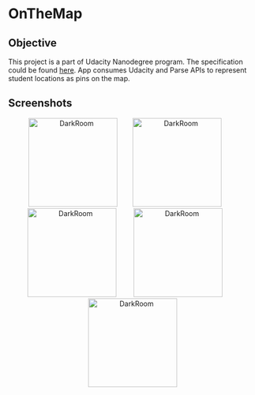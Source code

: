 # OnTheMap

## Objective
This project is a part of Udacity Nanodegree program. The specification could be found [here](). App consumes Udacity and Parse APIs to represent student locations as pins on the map.  

## Screenshots
<p align="center">
<img src="https://github.com/zhaziragaripolla/images/blob/master/Simulator%20Screen%20Shot%20-%20iPhone%20X%20-%202019-08-28%20at%2018.56.01.png" width="180"  title="DarkRoom">&nbsp;&nbsp;&nbsp;&nbsp;&nbsp;&nbsp;&nbsp;&nbsp;<img src="https://github.com/zhaziragaripolla/images/blob/master/Simulator%20Screen%20Shot%20-%20iPhone%20X%20-%202019-08-28%20at%2018.56.26.png" width="180" title="DarkRoom">&nbsp;&nbsp;&nbsp;&nbsp;&nbsp;&nbsp;&nbsp;&nbsp;<img src="https://github.com/zhaziragaripolla/images/blob/master/Simulator%20Screen%20Shot%20-%20iPhone%20X%20-%202019-08-28%20at%2018.56.32.png" width="180" title="DarkRoom">&nbsp;&nbsp;&nbsp;&nbsp;&nbsp;&nbsp;&nbsp;&nbsp; <img src="https://github.com/zhaziragaripolla/images/blob/master/Simulator%20Screen%20Shot%20-%20iPhone%20X%20-%202019-08-28%20at%2018.56.46.png" width="180"  title="DarkRoom">&nbsp;&nbsp;&nbsp;&nbsp;&nbsp;&nbsp;&nbsp;&nbsp; <img src="https://github.com/zhaziragaripolla/images/blob/master/Simulator%20Screen%20Shot%20-%20iPhone%20X%20-%202019-08-28%20at%2018.56.35.png" width="180"  title="DarkRoom">
</p>

